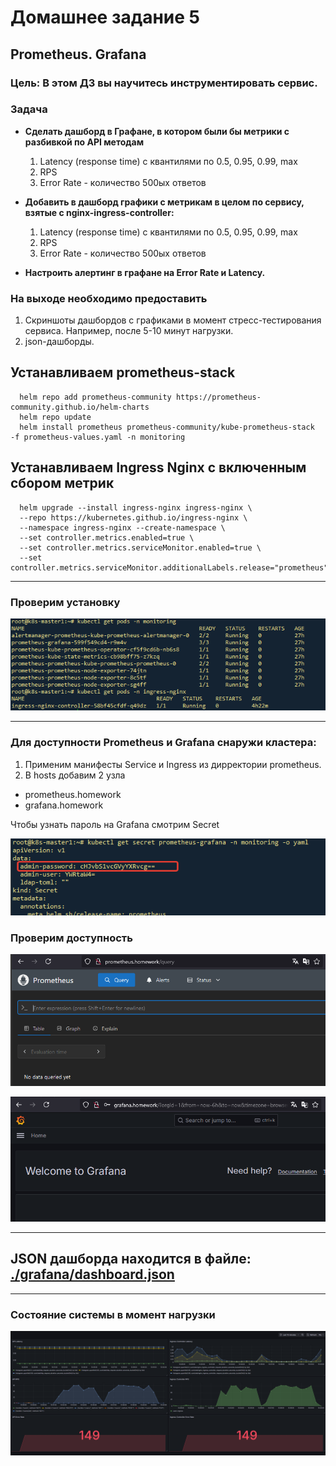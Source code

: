 # Домашнее задание 5

## Prometheus. Grafana
### Цель: В этом ДЗ вы научитесь инструментировать сервис.

### Задача
- **Сделать дашборд в Графане, в котором были бы метрики с разбивкой по API методам**
  1.  Latency (response time) с квантилями по 0.5, 0.95, 0.99, max
  2.  RPS
  3.  Error Rate - количество 500ых ответов


- **Добавить в дашборд графики с метрикам в целом по сервису, взятые с nginx-ingress-controller:**
  1.  Latency (response time) с квантилями по 0.5, 0.95, 0.99, max
  2.  RPS
  3.  Error Rate - количество 500ых ответов


- **Настроить алертинг в графане на Error Rate и Latency.**



### На выходе необходимо предоставить
1. Cкриншоты дашбордов с графиками в момент стресс-тестирования сервиса. Например, после 5-10 минут нагрузки.
2. json-дашборды.



## Устанавливаем prometheus-stack

```
  helm repo add prometheus-community https://prometheus-community.github.io/helm-charts
  helm repo update
  helm install prometheus prometheus-community/kube-prometheus-stack  -f prometheus-values.yaml -n monitoring
```

## Устанавливаем Ingress Nginx с включенным сбором метрик

```
  helm upgrade --install ingress-nginx ingress-nginx \
  --repo https://kubernetes.github.io/ingress-nginx \
  --namespace ingress-nginx --create-namespace \
  --set controller.metrics.enabled=true \
  --set controller.metrics.serviceMonitor.enabled=true \
  --set controller.metrics.serviceMonitor.additionalLabels.release="prometheus"
```

---
### Проверим установку
![newman](./img/prometheus-pods.png)

---
### Для доступности Prometheus и Grafana снаружи кластера: 
1. Применим манифесты Service и Ingress 
из дирректории prometheus. 
2. В hosts добавим 2 узла
  - prometheus.homework
  - grafana.homework

Чтобы узнать пароль на Grafana смотрим Secret

![newman](./img/grafana-pass.png)



### Проверим доступность
![newman](./img/prometheus.png)


![newman](./img/grafana.png)


---


## JSON дашборда находится в файле: [./grafana/dashboard.json](./grafana/dashboard.json)
---

### Состояние системы в момент нагрузки
![newman](./img/dashboard.png)
